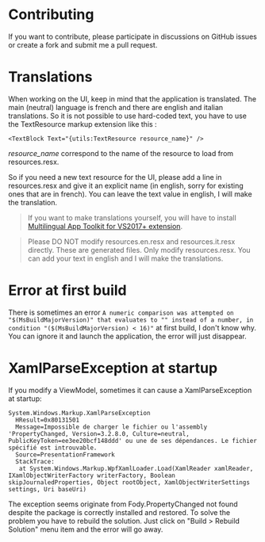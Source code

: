 # Contributing

If you want to contribute, please participate in discussions on GitHub issues or create a fork and submit me a pull request. 

# Translations

When working on the UI, keep in mind that the application is translated. The main (neutral) language is french and there are english and italian translations. So it is not possible to use hard-coded text, you have to use the TextResource markup extension like this :

```xaml
<TextBlock Text="{utils:TextResource resource_name}" />
```

*resource_name* correspond to the name of the resource to load from resources.resx. 

So if you need a new text resource for the UI, please add a line in resources.resx and give it an explicit name (in english, sorry for existing ones that are in french). You can leave the text value in english, I will make the translation.

> If you want to make translations yourself, you will have to install [Multilingual App Toolkit for VS2017+ extension](https://marketplace.visualstudio.com/items?itemName=MultilingualAppToolkit.MultilingualAppToolkit-18308).

> Please DO NOT modify resources.en.resx and resources.it.resx directly. These are generated files. Only modify resources.resx. You can add your text in english and I will make the translations.

# Error at first build

There is sometimes an error `A numeric comparison was attempted on "$(MsBuildMajorVersion)" that evaluates to "" instead of a number, in condition "($(MsBuildMajorVersion) < 16)"` at first build, I don't know why. You can ignore it and launch the application, the error will just disappear.

# XamlParseException at startup

If you modify a ViewModel, sometimes it can cause a XamlParseException at startup:

```
System.Windows.Markup.XamlParseException
  HResult=0x80131501
  Message=Impossible de charger le fichier ou l'assembly 'PropertyChanged, Version=3.2.8.0, Culture=neutral, PublicKeyToken=ee3ee20bcf148ddd' ou une de ses dépendances. Le fichier spécifié est introuvable.
  Source=PresentationFramework
  StackTrace:
   at System.Windows.Markup.WpfXamlLoader.Load(XamlReader xamlReader, IXamlObjectWriterFactory writerFactory, Boolean skipJournaledProperties, Object rootObject, XamlObjectWriterSettings settings, Uri baseUri)
```

The exception seems originate from Fody.PropertyChanged not found despite the package is correctly installed and restored. To solve the problem you have to rebuild the solution. Just click on "Build > Rebuild Solution" menu item and the error will go away.



